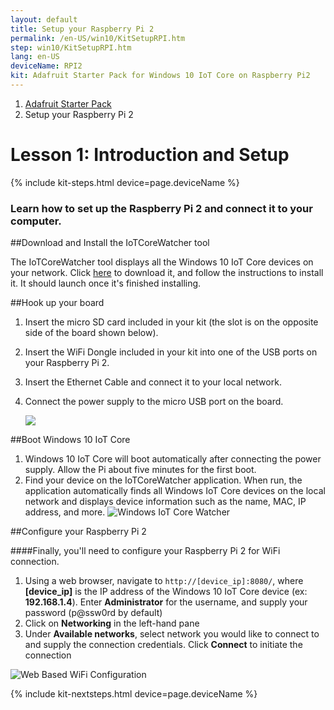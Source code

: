 ```yaml
---
layout: default
title: Setup your Raspberry Pi 2
permalink: /en-US/win10/KitSetupRPI.htm
step: win10/KitSetupRPI.htm
lang: en-US
deviceName: RPI2
kit: Adafruit Starter Pack for Windows 10 IoT Core on Raspberry Pi2
---
```

<ol class="breadcrumb">
  <li><a href="{{site.baseurl}}/{{page.lang}}/AdafruitMakerKit.htm">Adafruit Starter Pack</a></li>
  <li class="active">Setup your Raspberry Pi 2</li>
</ol>

<h1 class="maker-kit">Lesson 1: Introduction and Setup</h1>
{% include kit-steps.html device=page.deviceName %}

<h3 class="maker-kit">Learn how to set up the Raspberry Pi 2 and connect it to your computer.</h3>

##Download and Install the IoTCoreWatcher tool

The IoTCoreWatcher tool displays all the Windows 10 IoT Core devices on your network.  Click [here](http://go.microsoft.com/fwlink/?LinkId=616847) to download it, and follow the instructions to install it.  It should launch once it's finished installing.

##Hook up your board

1. Insert the micro SD card included in your kit (the slot is on the opposite side of the board shown below).
2. Insert the WiFi Dongle included in your kit into one of the USB ports on your Raspberry Pi 2.
3. Insert the Ethernet Cable and connect it to your local network.
4. Connect the power supply to the micro USB port on the board.



    <img class="device-images" src="{{site.baseurl}}/images/rpi2Headless.png">


##Boot Windows 10 IoT Core
1. Windows 10 IoT Core will boot automatically after connecting the power supply. Allow the Pi about five minutes for the first boot.
2. Find your device on the IoTCoreWatcher application. When run, the application automatically finds all Windows IoT Core devices on the local network and displays device information such as the name, MAC, IP address, and more.
        ![Windows IoT Core Watcher]({{site.baseurl}}/images/HeadlessMode/IoTCoreWatcher.png)

##Configure your Raspberry Pi 2

####Finally, you'll need to configure your Raspberry Pi 2 for WiFi connection.

<!-- This content is replicated at en-US/win10/SetupWiFi.md  -->

1. Using a web browser, navigate to `http://[device_ip]:8080/`, where **[device_ip]** is the IP address of the Windows 10 IoT Core device (ex: **192.168.1.4**). Enter **Administrator** for the username, and supply your password (p@ssw0rd by default)
2. Click on **Networking** in the left-hand pane
3. Under **Available networks**, select network you would like to connect to and supply the connection credentials. Click **Connect** to initiate the connection

![Web Based WiFi Configuration]({{site.baseurl}}/images/SetupWiFi/WebBWiFiConfig.png)

<!-- End of Replicated Content -->

{% include kit-nextsteps.html device=page.deviceName %}

